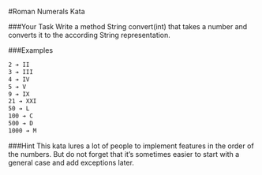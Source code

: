 #Roman Numerals Kata

###Your Task
Write a method String convert(int) that takes a number and converts it to the according String representation.

###Examples
```1 ➔ I
2 ➔ II
3 ➔ III
4 ➔ IV
5 ➔ V
9 ➔ IX
21 ➔ XXI
50 ➔ L
100 ➔ C
500 ➔ D
1000 ➔ M
```

###Hint
This kata lures a lot of people to implement features in the order of the numbers. But do not forget that it’s sometimes easier to start with a general case and add exceptions later.